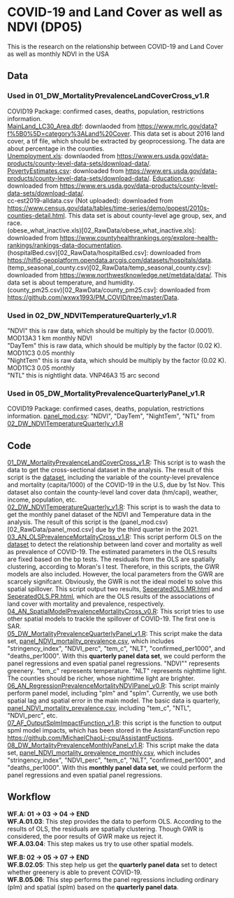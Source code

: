 # COVID-19 and Land Cover as well as NDVI (DP05)
This is the research on the relationship between COVID-19 and Land Cover as well as monthly NDVI in the USA

## Data  
### Used in 01_DW_MortalityPrevalenceLandCoverCross_v1.R  
COVID19 Package: confirmed cases, deaths, population, restrictions information.  
[MainLand_LC30_Area.dbf](01_Raster/02_LandCoverTable/MainLand_LC30_Area.dbf): downlaoded from <https://www.mrlc.gov/data?f%5B0%5D=category%3ALand%20Cover>. This data set is about 2016 land cover, a tif file, which should be extracted by geoprocessiong. The data are about percentage in the counties.  
[Unemployment.xls](02_RawData/Unemployment.xls): downlaoded from <https://www.ers.usda.gov/data-products/county-level-data-sets/download-data/>.  
[PovertyEstimates.csv](02_RawData/PovertyEstimates.csv): downloaded from <https://www.ers.usda.gov/data-products/county-level-data-sets/download-data/>. 
[Education.csv](02_RawData/Education.csv): downloaded from <https://www.ers.usda.gov/data-products/county-level-data-sets/download-data/>.  
cc-est2019-alldata.csv (Not uploaded): downloaded from <https://www.census.gov/data/tables/time-series/demo/popest/2010s-counties-detail.html>. This data set is about county-level age group, sex, and race.  
(obese_what_inactive.xls)[02_RawData/obese_what_inactive.xls]: downloaded from <https://www.countyhealthrankings.org/explore-health-rankings/rankings-data-documentation>.  
(hospitalBed.csv)[02_RawData/hospitalBed.csv]: downloaded from <https://hifld-geoplatform.opendata.arcgis.com/datasets/hospitals/data>.  
(temp_seasonal_county.csv)[02_RawData/temp_seasonal_county.csv]: downloaded from <https://www.northwestknowledge.net/metdata/data/>. This data set is about temperature, and humidity.  
(county_pm25.csv)[02_RawData/county_pm25.csv]: downloaded from <https://github.com/wxwx1993/PM_COVID/tree/master/Data>.  
### Used in 02_DW_NDVITemperatureQuarterly_v1.R
"NDVI" this is raw data, which should be multiply by the factor (0.0001). MOD13A3 1 km monthly NDVI   
"DayTem" this is raw data, which should be multiply by the factor (0.02 K). MOD11C3 0.05 monthly  
"NightTem" this is raw data, which should be multiply by the factor (0.02 K). MOD11C3 0.05 monthly  
"NTL" this is nightlight data. VNP46A3 15 arc second  
  
### Used in 05_DW_MortalityPrevalenceQuarterlyPanel_v1.R
COVID19 Package: confirmed cases, deaths, population, restrictions information. 
[panel_mod.csv](02_RawData/panel_mod.csv): "NDVI", "DayTem", "NightTem", "NTL" from [02_DW_NDVITemperatureQuarterly_v1.R](04_Code/02_DW_NDVITemperatureQuarterly_v1.R)  
  
## Code  
[01_DW_MortalityPrevalenceLandCoverCross_v1.R](04_Code/01_DW_MortalityPrevalenceLandCoverCross_v1.R): This script is to wash the data to get the cross-sectional dataset in the analysis. The result of this script is the [dataset](00_RData/dateset.Rdata), including the variable of the county-level prevalence and mortality (capita/1000) of the COVID-19 in the U.S, due by 1st Nov. This dataset also contain the county-level land cover data (hm/capi), weather, income, population, etc.  
[02_DW_NDVITemperatureQuarterly_v1.R](04_Code/02_DW_NDVITemperatureQuarterly_v1.R): This script is to wash the data to get the monthly panel dataset of the NDVI and Temperature data in the analysis. The result of this script is the (panel_mod.csv)[02_RawData/panel_mod.csv] due by the third quarter in the 2021.
[03_AN_OLSPrevalenceMortalityCross_v1.R](04_Code/03_AN_OLSPrevalenceMortalityCross_v1): This script perform OLS on the [dataset](00_RData/dateset.Rdata) to detect the relationship between land cover and mortality as well as prevalence of COVID-19. The estimated parameters in the OLS results are fixed based on the bp tests. The residuals from the OLS are spatially clustering, according to Moran's I test. Therefore, in this scripts, the GWR models are also included. However, the local parameters from the GWR are scarcely signifcant. Obviously, the GWR is not the ideal model to solve this spatial spillover. This script output two results, [SeperatedOLS.MR.html](03_Results/SeperatedOLS.MR.html) and [SeperatedOLS.PR.html](03_Results/SeperatedOLS.PR.html), which are the OLS results of the associations of land cover with mortality and prevalence, respectively.  
[04_AN_SpatialModelPrevalenceMortalityCross_v0.R](04_Code/04_AN_SpatialModelPrevalenceMortalityCross_v0.R): This script tries to use other spatial models to trackle the spillover of COVID-19. The first one is SAR.    
[05_DW_MortalityPrevalenceQuarterlyPanel_v1.R](04_Code/05_DW_MortalityPrevalenceQuarterlyPanel_v1.R): This script make the data set, [panel_NDVI_mortality_prevalence.csv](02_RawData/panel_NDVI_mortality_prevalence.csv), which includes "stringency_index", "NDVI_perc", "tem_c", "NLT", "confirmed_per1000", and "deaths_per1000". With this **quarterly panel data set**, we could perform the panel regressions and even spatial panel regressions. "NDVI"" represents greenery. "tem_c" represents temperature. "NLT" represents nighttime light. The counties should be richer, whose nighttime light are brighter.  
[06_AN_RegressionPrevalenceMortalityNDVIPanel_v0.R](04_Code/06_AN_RegressionPrevalenceMortalityNDVIPanel_v0.R): This script mainly perform panel model, including "plm" and "splm". Currently, we use both spatial lag and spatial error in the main model. The basic data is quarterly, [panel_NDVI_mortality_prevalence.csv](02_RawData/panel_NDVI_mortality_prevalence.csv), including "tem_c", "NTL", "NDVI_perc", etc.  
[07_AF_OutputSplmImpactFunction_v1.R](04_Code/07_AF_OutputSplmImpactFunction_v1.R): this script is the function to output spml model impacts, which has been stored in the AssistantFunction repo <https://github.com/MichaelChaoLi-cpu/AssistantFuctions>.  
[08_DW_MortalityPrevalenceMonthlyPanel_v1.R](04_Code/08_DW_MortalityPrevalenceMonthlyPanel_v1.R): This script make the data set, [panel_NDVI_mortality_prevalence_monthly.csv](02_RawData/panel_NDVI_mortality_prevalence_monthly.csv), which includes "stringency_index", "NDVI_perc", "tem_c", "NLT", "confirmed_per1000", and "deaths_per1000". With this **monthly panel data set**, we could perform the panel regressions and even spatial panel regressions.    
  
## Workflow  
**WF.A: 01 -> 03 -> 04 -> END**  
**WF.A.01.03**: This step provides the data to perform OLS. According to the results of OLS, the residuals are spatially clustering. Though GWR is considered, the poor results of GWR make us reject it.  
**WF.A.03.04**: This step makes us try to use other spatial models.  
  
**WF.B: 02 -> 05 -> 07 -> END**  
**WF.B.02.05**: This step help us get the **quarterly panel data** set to detect whether greenery is able to prevent COVID-19.  
**WF.B.05.06**: This step performs the panel regressions including ordinary (plm) and spatial (splm) based on the **quarterly panel data**.  

